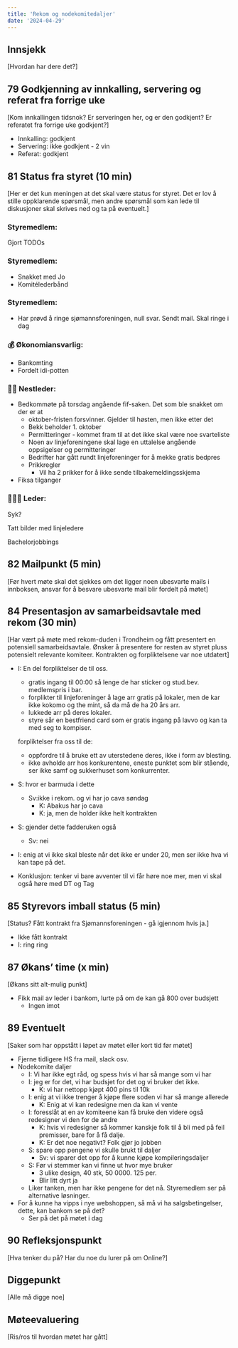 ```yaml
---
title: 'Rekom og nodekomitedaljer'
date: '2024-04-29'
---
```


## Innsjekk

[Hvordan har dere det?]

## 79 Godkjenning av innkalling, servering og referat fra forrige uke

[Kom innkallingen tidsnok? Er serveringen her, og er den godkjent? Er referatet fra forrige uke godkjent?]

- Innkalling: godkjent
- Servering: ikke godkjent - 2 vin
- Referat: godkjent

## 81 Status fra styret (10 min)

[Her er det kun meningen at det skal være status for styret. Det er lov å stille oppklarende spørsmål, men andre spørsmål som kan lede til diskusjoner skal skrives ned og ta på eventuelt.]

### **Styremedlem**:

Gjort TODOs

### **Styremedlem**:

- Snakket med Jo
- Komitélederbånd

### **Styremedlem**:

- Har prøvd å ringe sjømannsforeningen, null svar. Sendt mail. Skal ringe i dag

### **💰** Økonomiansvarlig:

- Bankomting
- Fordelt idi-potten

### 👨🏼 Nestleder:

- Bedkommøte på torsdag angående fif-saken. Det som ble snakket om der er at
    - oktober-fristen forsvinner. Gjelder til høsten, men ikke etter det
    - Bekk beholder 1. oktober
    - Permitteringer - kommet fram til at det ikke skal være noe svarteliste
    - Noen av linjeforeningene skal lage en uttalelse angående oppsigelser og permitteringer
    - Bedrifter har gått rundt linjeforeninger for å mekke gratis bedpres
    - Prikkregler
        - Vil ha 2 prikker for å ikke sende tilbakemeldingsskjema
- Fiksa tilganger

### 🧔🏼‍♂️ Leder:

Syk?

Tatt bilder med linjeledere

Bachelorjobbings

## 82 Mailpunkt (5 min)

[Før hvert møte skal det sjekkes om det ligger noen ubesvarte mails i innboksen, ansvar for å besvare ubesvarte mail blir fordelt på møtet]

## 84 Presentasjon av samarbeidsavtale med rekom (30 min)

[Har vært på møte med rekom-duden i Trondheim og fått presentert en potensiell samarbeidsavtale. Ønsker å presentere for resten av styret pluss potensielt relevante komiteer. Kontrakten og forpliktelsene var noe utdatert]

- I: En del forpliktelser de til oss.
    - gratis ingang til 00:00 så lenge de har sticker og stud.bev. medlemspris i bar.
    - forplikter til linjeforeninger å lage arr gratis på lokaler, men de kar ikke kokomo og the mint, så da må de ha 20 års arr.
    - lukkede arr på deres lokaler.
    - styre sår en bestfriend card som er gratis ingang på lavvo og kan ta med seg to kompiser.
    
    forpliktelser fra oss til de:
    
    - oppfordre til å bruke ett av uterstedene deres, ikke i form av blesting.
    - ikke avholde arr hos konkurentene, eneste punktet som blir stående, ser ikke samf og sukkerhuset som konkurrenter.
- S: hvor er barmuda i dette
    - Sv:ikke i rekom. og vi har jo cava søndag
        - K: Abakus har jo cava
        - K: ja, men de holder ikke helt kontrakten
- S: gjender dette fadderuken også
    - Sv: nei
- I: enig at vi ikke skal bleste når det ikke er under 20, men ser ikke hva vi kan tape på det.
- Konklusjon: tenker vi bare avventer til vi får høre noe mer, men vi skal også høre med DT og Tag

## 85 **Styrevors imball status** (5 min)

[Status? Fått kontrakt fra Sjømannsforeningen - gå igjennom hvis ja.]

- Ikke fått kontrakt
- I: ring ring

## 87 Økans’ time (x min)

[Økans sitt alt-mulig punkt]

- Fikk mail av leder i bankom, lurte på om de kan gå 800 over budsjett
    - Ingen imot

## 89 Eventuelt

[Saker som har oppstått i løpet av møtet eller kort tid før møtet]

- Fjerne tidligere HS fra mail, slack osv.
- Nodekomite daljer
    - I: Vi har ikke egt råd, og spess hvis vi har så mange som vi har
    - I: jeg er for det, vi har budsjet for det og vi bruker det ikke.
        - K: vi har nettopp kjøpt 400 pins til 10k
    - I: enig at vi ikke trenger å kjøpe flere soden vi har så mange allerede
        - K: Enig at vi kan redesigne men da kan vi vente
    - I: foresslåt at en av komiteene kan få bruke den videre også redesigner vi den for de andre
        - K: hvis vi redesigner så kommer kanskje folk til å bli med på feil premisser, bare for å få dalje.
        - K: Er det noe negativt? Folk gjør jo jobben
    - S: spare opp pengene vi skulle brukt til daljer
        - Sv: vi sparer det opp for å kunne kjøpe kompileringsdaljer
    - S: Før vi stemmer kan vi finne ut hvor mye bruker
        - 3 ulike design, 40 stk, 50 0000. 125 per.
        - Blir litt dyrt ja
    - Liker tanken, men har ikke pengene for det nå. Styremedlem ser på alternative løsninger.
- For å kunne ha vipps i nye webshoppen, så må vi ha salgsbetingelser, dette, kan bankom se på det?
    - Ser på det på møtet i dag

## 90 Refleksjonspunkt

[Hva tenker du på? Har du noe du lurer på om Online?]

## Diggepunkt

[Alle må digge noe]

## Møteevaluering

[Ris/ros til hvordan møtet har gått]
